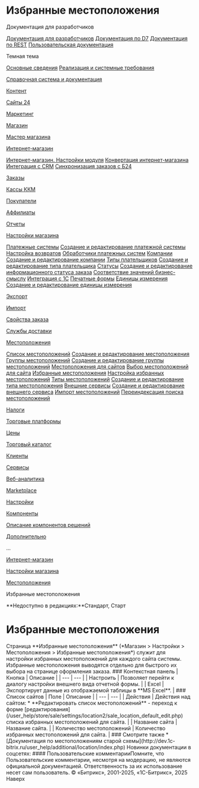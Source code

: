 # Избранные местоположения

Документация для разработчиков

[Документация для разработчиков](https://dev.1c-bitrix.ru/api_help/)
[Документация по D7](https://dev.1c-bitrix.ru/api_d7/)
[Документация по REST](https://dev.1c-bitrix.ru/rest_help/)
[Пользовательская документация](https://dev.1c-bitrix.ru/user_help/)

Темная тема

[Основные сведения](/user_help/index.php)
[Реализация и системные требования](/user_help/reqintro.php)

[Справочная система и документация](/user_help/help/index.php)

[Контент](/user_help/content/index.php)

[Сайты 24](/user_help/sites24/index.php)

[Маркетинг](/user_help/marketing/index.php)

[Магазин](/user_help/store/index.php)

[Мастер магазина](/user_help/store/storeassist.php)

[Интернет-магазин](/user_help/store/sale/index.php)

[Интернет-магазин. Настройки модуля](/user_help/store/sale/settings_sale.php)
[Конвертация интернет-магазина](/user_help/store/sale/sale_converter.php)
[Интеграция с CRM](/user_help/store/sale/sale_crm.php)
[Синхронизация заказов с Б24](/user_help/store/sale/sale_order_crm.php)

[Заказы](/user_help/store/sale/orders/index.php)

[Кассы ККМ](/user_help/store/sale/cashbox/index.php)

[Покупатели](/user_help/store/sale/user_accounts/index.php)

[Аффилиаты](/user_help/store/sale/affiliates/index.php)

[Отчеты](/user_help/store/sale/statistic/index.php)

[Настройки магазина](/user_help/store/sale/settings/index.php)

[Платежные системы](/user_help/store/sale/settings/sale_pay_system.php)
[Создание и редактирование платежной системы](/user_help/store/sale/settings/sale_pay_system_edit.php)
[Настройка возвратов](/user_help/store/sale/settings/sale_ps_handler_refund.php)
[Обработчики платежных систем](/user_help/store/sale/settings/sale_pay_system_file.php)
[Компании](/user_help/store/sale/settings/sale_company.php)
[Создание и редактирование компании](/user_help/store/sale/settings/sale_company_edit.php)
[Типы плательщиков](/user_help/store/sale/settings/sale_person_type.php)
[Создание и редактирование типа плательщика](/user_help/store/sale/settings/sale_person_type_edit.php)
[Статусы](/user_help/store/sale/settings/sale_status.php)
[Создание и редактирование информационного статуса заказа](/user_help/store/sale/settings/sale_status_edit.php)
[Соответствие значений бизнес-смыслу](/user_help/store/sale/settings/sale_business_value.php)
[Интеграция с 1С](/user_help/store/sale/settings/1c_admin.php)
[Печатные формы](/user_help/store/sale/settings/print_form.php)
[Единицы измерения](/user_help/store/sale/settings/cat_measure_list.php)
[Создание и редактирование единицы измерения](/user_help/store/sale/settings/cat_measure_edit.php)

[Экспорт](/user_help/store/sale/settings/export/index.php)

[Импорт](/user_help/store/sale/settings/import/index.php)

[Свойства заказа](/user_help/store/sale/settings/order_props/index.php)

[Службы доставки](/user_help/store/sale/settings/delivery/index.php)

[Местоположения](/user_help/store/sale/settings/location2/index.php)

[Список местоположений](/user_help/store/sale/settings/location2/sale_location_node_list.php)
[Создание и редактирование местоположения](/user_help/store/sale/settings/location2/sale_location_node_edit.php)
[Группы местоположений](/user_help/store/sale/settings/location2/sale_location_group_list.php)
[Создание и редактирование группы местоположений](/user_help/store/sale/settings/location2/sale_location_group_edit.php)
[Местоположения для сайтов](/user_help/store/sale/settings/location2/sale_location_zone_list.php)
[Выбор местоположений для сайта](/user_help/store/sale/settings/location2/sale_location_zone_edit.php)
[Избранные местоположения](/user_help/store/sale/settings/location2/sale_location_default_list.php)
[Настройка избранных местоположений](/user_help/store/sale/settings/location2/sale_location_default_edit.php)
[Типы местоположений](/user_help/store/sale/settings/location2/sale_location_type_list.php)
[Создание и редактирование типа местоположения](/user_help/store/sale/settings/location2/sale_location_type_edit.php)
[Внешние сервисы](/user_help/store/sale/settings/location2/sale_location_external_service_list.php)
[Создание и редактирование внешнего сервиса](/user_help/store/sale/settings/location2/sale_location_external_service_edit.php)
[Импорт местоположений](/user_help/store/sale/settings/location2/sale_location_import2.php)
[Переиндексация поиска местоположений](/user_help/store/sale/settings/location2/sale_location_reindex.php)

[Налоги](/user_help/store/sale/settings/tax/index.php)

[Торговые платформы](/user_help/store/sale/settings/trandingplatforms/index.php)

[Цены](/user_help/store/sale/settings/prices/index.php)

[Торговый каталог](/user_help/store/catalog/index.php)

[Клиенты](/user_help/clients/index.php)

[Сервисы](/user_help/service/index.php)

[Веб-аналитика](/user_help/statistic/index.php)

[Marketplace](/user_help/marketplace/index.php)

[Настройки](/user_help/settings/index.php)

[Компоненты](/user_help/components/index.php)

[Описание компонентов решений](/user_help/description_decisions/index.php)

[Дополнительно](/user_help/additional/index.php)

...

[Интернет-магазин](/user_help/store/sale/index.php)

[Настройки магазина](/user_help/store/sale/settings/index.php)

[Местоположения](/user_help/store/sale/settings/location2/index.php)

Избранные местоположения

**Недоступно в редакциях:**Стандарт, Старт

# Избранные местоположения

<!--
<h4 id="topictoctitle">В этом разделе
- [Контекстная панель](#panel)
- [Список сайтов](#list)
--!>

Страница **Избранные местоположения** (*Магазин > Настройки > Местоположения > Избранные местоположения*) служит для настройки избранных местоположений для каждого сайта системы. Избранные местоположения выводятся отдельно для быстрого их выбора на странице оформления заказа.

  

### Контекстная панель

| Кнопка | Описание |
| --- | --- |
| Настроить | Позволяет перейти к диалогу настройки внешнего вида отчетной формы. |
| Excel | Экспортирует данные из отображаемой таблицы в **MS Excel**. |

  

### Список сайтов

| Поле | Описание |
| --- | --- |
| Действия | Действия над сайтом:  * **Редактировать список местоположений** - переход к форме [редактирования](/user_help/store/sale/settings/location2/sale_location_default_edit.php) списка избранных местоположений для сайта. |
| Название сайта | Название сайта. |
| Количество местоположений | Количество избранных местоположений для сайта. |

  

### Смотрите также

* [Документация по местоположениям старой схемы](http://dev.1c-bitrix.ru/user_help/additional/location/index.php)

Новинки документации в соцсетях:

#### Пользовательские комментарииПомните, что Пользовательские комментарии, несмотря на модерацию, не являются официальной документацией. Ответственность за их использование несет сам пользователь.

© «Битрикс», 2001-2025, «1С-Битрикс», 2025

Наверх